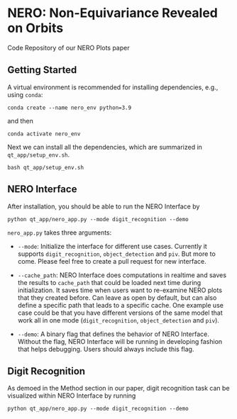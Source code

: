 # NERO: Non-Equivariance Revealed on Orbits

Code Repository of our NERO Plots paper

## Getting Started

A virtual environment is recommended for installing dependencies, e.g.,
using `conda`:

`conda create --name nero_env python=3.9`

and then

`conda activate nero_env`

Next we can install all the dependencies, which are summarized in `qt_app/setup_env.sh`.

`bash qt_app/setup_env.sh`

## NERO Interface

After installation, you should be able to run the NERO Interface by

`python qt_app/nero_app.py --mode digit_recognition --demo`

`nero_app.py` takes three arguments:

- `--mode`: Initialize the interface for different use cases. Currently it supports `digit_recognition`, `object_detection` and `piv`. But more to come. Please feel free to create a pull request for new interface.

- `--cache_path`: NERO Interface does computations in realtime and saves the results to `cache_path` that could be loaded next time during initialization. It saves time when users want to re-examine NERO plots that they created before. Can leave as open by default, but can also define a specific path that leads to a specific cache. One example use case could be that you have different versions of the same model that work all in one mode (`digit_recognition`, `object_detection` and `piv`).

- `--demo`: A binary flag that defines the behavior of NERO Interface. Without the flag, NERO Interface will be running in developing fashion that helps debugging. Users should always include this flag.

## Digit Recognition

As demoed in the Method section in our paper, digit recognition task can be visualized within NERO Interface by running

`python qt_app/nero_app.py --mode digit_recognition --demo`
